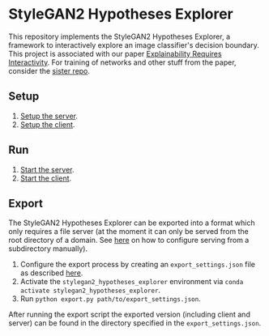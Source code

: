 # StyleGAN2 Hypotheses Explorer


This repository implements the StyleGAN2 Hypotheses Explorer, a framework to interactively explore an image classifier's decision boundary. This project is associated with our paper [Explainability Requires Interactivity](). For training of networks and other stuff from the paper, consider the [sister repo](https://github.com/HealthML/explainability-requires-interactivity).


## Setup

1. [Setup the server](server/README.md#Setup).
2. [Setup the client](client/README.md#Setup).

## Run

1. [Start the server](server/README.md#Run).
2. [Start the client](client/README.md#Run).

## Export

The StyleGAN2 Hypotheses Explorer can be exported into a format which only requires a file server (at the moment it can only be served from the root directory of a domain. See [here](client/README.md#Export-to-Subdirectory) on how to configure serving from a subdirectory manually).

1. Configure the export process by creating an `export_settings.json` file as described [here](server/README.md#Export).
2. Activate the `stylegan2_hypotheses_explorer` environment via `conda activate stylegan2_hypotheses_explorer`.
3. Run `python export.py path/to/export_settings.json`.

After running the export script the exported version (including client and server) can be found in the directory specified in the `export_settings.json`.
